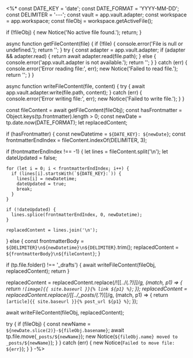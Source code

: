 <%*
const DATE_KEY = 'date';
const DATE_FORMAT = 'YYYY-MM-DD';
const DELIMITER = '---';
const vault = app.vault.adapter;
const workspace = app.workspace;
const fileObj = workspace.getActiveFile();

if (!fileObj) {
  new Notice('No active file found.');
  return;
}

async function getFileContent(file) {
  if (!file) {
    console.error('File is null or undefined.');
    return '';
  }
  try {
    const adapter = app.vault.adapter;
    if (adapter && adapter.read) {
      return await adapter.read(file.path);
    } else {
      console.error('app.vault.adapter is not available.');
      return '';
    }
  } catch (err) {
    console.error('Error reading file:', err);
    new Notice('Failed to read file.');
    return '';
  }
}

async function writeFileContent(file, content) {
  try {
    await app.vault.adapter.write(file.path, content);
  } catch (err) {
    console.error('Error writing file:', err);
    new Notice('Failed to write file.');
  }
}

const fileContent = await getFileContent(fileObj);
const hasFrontmatter = Object.keys(tp.frontmatter).length > 0;
const newDate = tp.date.now(DATE_FORMAT);
let replacedContent;

if (hasFrontmatter) {
  const newDatetime = `${DATE_KEY}: ${newDate}`;
  const frontmatterEndIndex = fileContent.indexOf(DELIMITER, 3);

  if (frontmatterEndIndex !== -1) {
    let lines = fileContent.split('\n');
    let dateUpdated = false;

    for (let i = 0; i < frontmatterEndIndex; i++) {
      if (lines[i].startsWith(`${DATE_KEY}:`)) {
        lines[i] = newDatetime;
        dateUpdated = true;
        break;
      }
    }

    if (!dateUpdated) {
      lines.splice(frontmatterEndIndex, 0, newDatetime);
    }

    replacedContent = lines.join('\n');
  } else {
    const frontmatterBody = `${DELIMITER}\n${newDatetime}\n${DELIMITER}`.trim();
    replacedContent = `${frontmatterBody}\n${fileContent}`;
  }

  if (tp.file.folder() !== '_drafts') {
    await writeFileContent(fileObj, replacedContent);
    return
  }

  replacedContent = replacedContent.replace(/\!\[\[\.\.\/(.*?)\]\]/g, (match, p1) => {
    return `![image]{{ site.baseurl }}{% link ${p1} %}`;
  });
  replacedContent = replacedContent.replace(/\[\[\.\.\/_posts\/(.*?)\]\]/g, (match, p1) => {
    return `[article]{{ site.baseurl }}{% post_url ${p1} %}`;
  });

  await writeFileContent(fileObj, replacedContent);

  try {
    if (fileObj) {
      const newName = `${newDate.slice(2)}-${fileObj.basename}`;
      await tp.file.move(`_posts/${newName}`);
      new Notice(`${fileObj.name} moved to _posts/${newName}`);
    }
  } catch (err) {
    new Notice(`Failed to move file: ${err}`);
  }
}
-%>